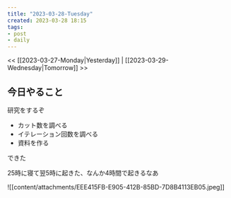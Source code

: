```yaml
---
title: "2023-03-28-Tuesday"
created: 2023-03-28 18:15
tags:
- post
- daily
---
```


<< [[2023-03-27-Monday|Yesterday]] | [[2023-03-29-Wednesday|Tomorrow]] >>

## 今日やること

研究をするぞ

- カット数を調べる
- イテレーション回数を調べる
- 資料を作る

できた

25時に寝て翌5時に起きた、なんか4時間で起きるなあ

![[content/attachments/EEE415FB-E905-412B-85BD-7D8B4113EB05.jpeg]]
